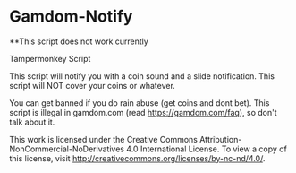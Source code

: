 # Gamdom-Notify

**This script does not work currently


Tampermonkey Script

This script will notify you with a coin sound and a slide notification.
This script will NOT cover your coins or whatever.

You can get banned if you do rain abuse (get coins and dont bet).
This script is illegal in gamdom.com (read https://gamdom.com/faq), so don't talk about it.

This work is licensed under the Creative Commons Attribution-NonCommercial-NoDerivatives 4.0 International License. To view a copy of this license, visit http://creativecommons.org/licenses/by-nc-nd/4.0/.
